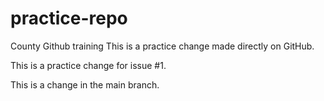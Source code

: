 # practice-repo

County Github training
This is a practice change made directly on GitHub.

This is a practice change for issue #1.

This is a change in the main branch.
